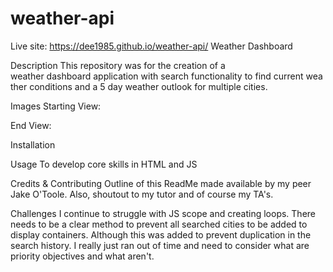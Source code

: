 # weather-api
Live site:
https://dee1985.github.io/weather-api/
Weather Dashboard

Description
This repository was for the creation of a     weather dashboard application with search functionality to find current weather conditions and a 5 day 
weather outlook for multiple cities.

Images
Starting View:





End View:







Installation


Usage
To develop core skills in HTML and JS 

Credits & Contributing
Outline of this ReadMe made available by my peer Jake O'Toole. Also, shoutout to my tutor and of course my TA's.

Challenges
I continue to struggle with JS scope and creating loops. There needs to be a clear method to prevent all searched cities to be added to display containers. Although this was added to prevent duplication in the search history. I really just ran out of time and need to consider what are priority objectives and what aren't. 



